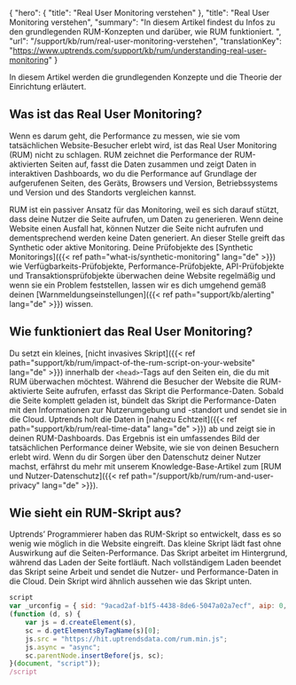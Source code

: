   {
   "hero": {
    "title": "Real User Monitoring verstehen"
  },
  "title": "Real User Monitoring verstehen",
  "summary": "In diesem Artikel findest du Infos zu den grundlegenden RUM-Konzepten und darüber, wie RUM funktioniert. ",
  "url": "/support/kb/rum/real-user-monitoring-verstehen",
  "translationKey": "https://www.uptrends.com/support/kb/rum/understanding-real-user-monitoring"
}

In diesem Artikel werden die grundlegenden Konzepte und die Theorie der Einrichtung erläutert.

## Was ist das Real User Monitoring?

Wenn es darum geht, die Performance zu messen, wie sie vom tatsächlichen Website-Besucher erlebt wird, ist das Real User Monitoring (RUM) nicht zu schlagen. RUM zeichnet die Performance der RUM-aktivierten Seiten auf, fasst die Daten zusammen und zeigt Daten in interaktiven Dashboards, wo du die Performance auf Grundlage der aufgerufenen Seiten, des Geräts, Browsers und Version, Betriebssystems und Version und des Standorts vergleichen kannst.

RUM ist ein passiver Ansatz für das Monitoring, weil es sich darauf stützt, dass deine Nutzer die Seite aufrufen, um Daten zu generieren. Wenn deine Website einen Ausfall hat, können Nutzer die Seite nicht aufrufen und dementsprechend werden keine Daten generiert. An dieser Stelle greift das Synthetic oder aktive Monitoring. Deine Prüfobjekte des [Synthetic Monitorings]({{< ref path="what-is/synthetic-monitoring" lang="de" >}}) wie Verfügbarkeits-Prüfobjekte, Performance-Prüfobjekte, API-Prüfobjekte und Transaktionsprüfobjekte überwachen deine Website regelmäßig und wenn sie ein Problem feststellen, lassen wir es dich umgehend gemäß deinen [Warnmeldungseinstellungen]({{< ref path="support/kb/alerting" lang="de" >}}) wissen.

## Wie funktioniert das Real User Monitoring?

Du setzt ein kleines, [nicht invasives Skript]({{< ref path="support/kb/rum/impact-of-the-rum-script-on-your-website" lang="de" >}}) innerhalb der `<head>`-Tags auf den Seiten ein, die du mit RUM überwachen möchtest. Während die Besucher der Website die RUM-aktivierte Seite aufrufen, erfasst das Skript die Performance-Daten. Sobald die Seite komplett geladen ist, bündelt das Skript die Performance-Daten mit den Informationen zur Nutzerumgebung und -standort und sendet sie in die Cloud. Uptrends holt die Daten in [nahezu Echtzeit]({{< ref path="support/kb/rum/real-time-data" lang="de" >}}) ab und zeigt sie in deinen RUM-Dashboards. Das Ergebnis ist ein umfassendes Bild der tatsächlichen Performance deiner Website, wie sie von deinen Besuchern erlebt wird. Wenn du dir Sorgen über den Datenschutz deiner Nutzer machst, erfährst du mehr mit unserem Knowledge-Base-Artikel zum [RUM und Nutzer-Datenschutz]({{< ref path="/support/kb/rum/rum-and-user-privacy" lang="de" >}}).

## Wie sieht ein RUM-Skript aus?

Uptrends’ Programmierer haben das RUM-Skript so entwickelt, dass es so wenig wie möglich in die Website eingreift. Das kleine Skript lädt fast ohne Auswirkung auf die Seiten-Performance. Das Skript arbeitet im Hintergrund, während das Laden der Seite fortläuft. Nach vollständigem Laden beendet das Skript seine Arbeit und sendet die Nutzer- und Performance-Daten in die Cloud. Dein Skript wird ähnlich aussehen wie das Skript unten.
```js
script
var _urconfig = { sid: "9acad2af-b1f5-4438-8de6-5047a02a7ecf", aip: 0, usePageProtocol: false };
(function (d, s) {
    var js = d.createElement(s),
    sc = d.getElementsByTagName(s)[0];
    js.src = "https://hit.uptrendsdata.com/rum.min.js";
    js.async = "async";
    sc.parentNode.insertBefore(js, sc);
}(document, "script"));
/script
```
